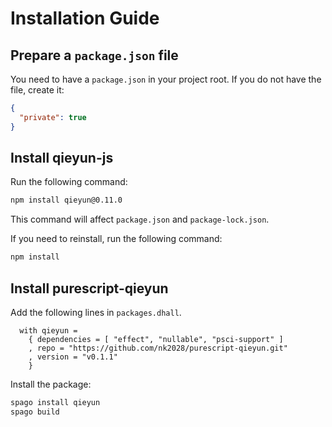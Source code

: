 # Installation Guide

## Prepare a `package.json` file

You need to have a `package.json` in your project root. If you do not have the file, create it:

```json
{
  "private": true
}
```

## Install qieyun-js

Run the following command:

```sh
npm install qieyun@0.11.0
```

This command will affect `package.json` and `package-lock.json`.

If you need to reinstall, run the following command:

```sh
npm install
```

## Install purescript-qieyun

Add the following lines in `packages.dhall`.

```dhall
  with qieyun =
    { dependencies = [ "effect", "nullable", "psci-support" ]
    , repo = "https://github.com/nk2028/purescript-qieyun.git"
    , version = "v0.1.1"
    }
```

Install the package:

```sh
spago install qieyun
spago build
```
